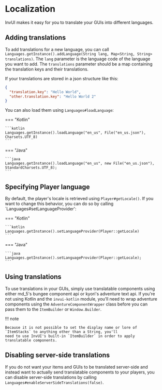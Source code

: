 # Localization

InvUI makes it easy for you to translate your GUIs into different languages.

## Adding translations

To add translations for a new language, you can call `Languages.getInstance().addLanguage(String lang, Map<String, String> translations)`.
The `lang` parameter is the language code of the language you want to add. The `translations` parameter should be a
map containing the translation keys and their translations.

If your translations are stored in a json structure like this:

```json title="en_us.json"
{
  "translation.key": "Hello World",
  "other.translation.key": "Hello World 2"
}
```

You can also load them using `Languages#loadLanguage`:

=== "Kotlin"

    ```kotlin
    Languages.getInstance().loadLanguage("en_us", File("en_us.json"), Charsets.UTF_8)
    ```

=== "Java"

    ```java
    Languages.getInstance().loadLanguage("en_us", new File("en_us.json"), StandardCharsets.UTF_8);
    ```

## Specifying Player language

By default, the player's locale is retrieved using `Player#getLocale()`. If you want to change this behavior, you can
do so by calling `Languages#setLanguageProvider':

=== "Kotlin"

    ```kotlin
    Languages.getInstance().setLanguageProvider(Player::getLocale)
    ```

=== "Java"

    ```java
    Languages.getInstance().setLanguageProvider(Player::getLocale);
    ```

## Using translations

To use translations in your GUIs, simply use translatable components using either md_5's bungee component api or kyori's
adventure text api. If you're not using Kotlin and the `invui-kotlin` module, you'll need to wrap adventure components
using the `AdventureComponentWrapper` class before you can pass them to the `ItemBuilder` or `Window.Builder`.

!!! note

    Because it is not possible to set the display name or lore of `ItemStacks` to anything other than a String, you'll
    need to use InvUI's built-in `ItemBuilder` in order to apply translatable components.

## Disabling server-side translations

If you do not want your items and GUIs to be translated server-side and instead want to actually send translatable
components to your players, you can disable server-side translations by calling `Languages#enableServerSideTranslations(false)`.